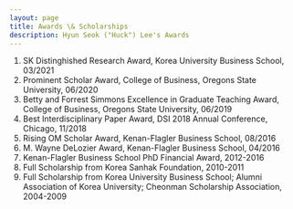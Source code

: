 ```yaml
---
layout: page
title: Awards \& Scholarships
description: Hyun Seok ("Huck") Lee's Awards
---
```



<!-- ### <u>Awards </u>-->
1. SK Distinghished Research Award, Korea University Business School, 03/2021
2. Prominent Scholar Award, College of Business, Oregons State University, 06/2020
3. Betty and Forrest Simmons Excellence in Graduate Teaching Award, College of Business, Oregons State University, 06/2019
4. Best Interdisciplinary Paper Award, DSI 2018 Annual Conference, Chicago, 11/2018
5. Rising OM Scholar Award, Kenan-Flagler Business School, 08/2016
6. M. Wayne DeLozier Award, Kenan-Flagler Business School, 04/2016
7. Kenan-Flagler Business School PhD Financial Award, 2012-2016
8. Full Scholarship from Korea Sanhak Foundation, 2010-2011
9. Full Scholarship from Korea University Business School; Alumni Association of Korea University; Cheonman Scholarship Association, 2004-2009

<!-- 
[click here for the most recent version of the paper]({{ BASE_PATH}}/pages/working_papers/sample-working-paper.pdf)
-->

<!-- Note: this is how to write a comment in HTML. Everything in here won't show up on your webpage.-->

<!--
To increase the size of the title, use fewer # in front of the paper title.
To decrease the size of the title, use more #. 
To remove the italics, remove the * before and after the description
To remove the underline from the title, remove the <u> tags (<u> and </u>)
-->

